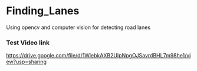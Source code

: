 # Finding_Lanes
Using opencv and computer vision for detecting road lanes

### Test Video link 
https://drive.google.com/file/d/1WiebkAXB2UIpNpgOJSavrdBHL7m98he1/view?usp=sharing
